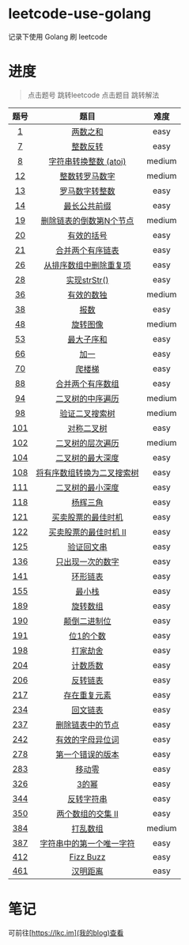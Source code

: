 # leetcode-use-golang

记录下使用 Golang 刷 leetcode

# 进度

> 点击题号 跳转leetcode 
> 点击题目 跳转解法

|题号|题目|难度|
|:-:|:-:|:-:|
|[1](https://leetcode-cn.com/problems/two-sum/)|[两数之和](https://github.com/leekachung/leetcode-use-golang/blob/master/easy/1.go)|easy|
|[7](https://leetcode-cn.com/problems/reverse-integer/)|[整数反转](https://github.com/leekachung/leetcode-use-golang/blob/master/easy/7.go)|easy|
|[8](https://leetcode-cn.com/problems/string-to-integer-atoi/)|[字符串转换整数 (atoi)](https://github.com/leekachung/leetcode-use-golang/blob/master/medium/8.go)|medium|
|[12](https://leetcode-cn.com/problems/integer-to-roman/)|[整数转罗马数字](https://github.com/leekachung/leetcode-use-golang/blob/master/medium/12.go)|medium|
|[13](https://leetcode-cn.com/problems/roman-to-integer/)|[罗马数字转整数](https://github.com/leekachung/leetcode-use-golang/blob/master/easy/13.go)|easy|
|[14](https://leetcode-cn.com/problems/longest-common-prefix/)|[最长公共前缀](https://github.com/leekachung/leetcode-use-golang/blob/master/easy/14.go)|easy|
|[19](https://leetcode-cn.com/problems/remove-nth-node-from-end-of-list/)|[删除链表的倒数第N个节点](https://github.com/leekachung/leetcode-use-golang/blob/master/medium/19.go)|medium|
|[20](https://leetcode-cn.com/problems/valid-parentheses/solution/)|[有效的括号](https://github.com/leekachung/leetcode-use-golang/blob/master/easy/20.go)|easy|
|[21](https://leetcode-cn.com/problems/merge-two-sorted-lists/)|[合并两个有序链表](https://github.com/leekachung/leetcode-use-golang/blob/master/easy/21.go)|easy|
|[26](https://leetcode-cn.com/problems/remove-duplicates-from-sorted-array/)|[从排序数组中删除重复项](https://github.com/leekachung/leetcode-use-golang/blob/master/easy/26.go)|easy|
|[28](https://leetcode-cn.com/problems/implement-strstr/)|[实现strStr()](https://github.com/leekachung/leetcode-use-golang/blob/master/easy/28.go)|easy|
|[36](https://leetcode-cn.com/problems/valid-sudoku/)|[有效的数独](https://github.com/leekachung/leetcode-use-golang/blob/master/medium/36.go)|medium|
|[38](https://leetcode-cn.com/problems/count-and-say/)|[报数](https://github.com/leekachung/leetcode-use-golang/blob/master/easy/38.go)|easy|
|[48](https://leetcode-cn.com/problems/rotate-image/)|[旋转图像](https://github.com/leekachung/leetcode-use-golang/blob/master/medium/48.go)|medium|
|[53](https://leetcode-cn.com/problems/maximum-subarray/)|[最大子序和](https://github.com/leekachung/leetcode-use-golang/blob/master/easy/53.go)|easy|
|[66](https://leetcode-cn.com/problems/plus-one/)|[加一](https://github.com/leekachung/leetcode-use-golang/blob/master/easy/66.go)|easy|
|[70](https://leetcode-cn.com/problems/climbing-stairs/)|[爬楼梯](https://github.com/leekachung/leetcode-use-golang/blob/master/easy/70.go)|easy|
|[88](https://leetcode-cn.com/problems/merge-sorted-array/)|[合并两个有序数组](https://github.com/leekachung/leetcode-use-golang/blob/master/easy/88.go)|easy|
|[94](https://leetcode-cn.com/problems/binary-tree-inorder-traversal/)|[二叉树的中序遍历](https://github.com/leekachung/leetcode-use-golang/blob/master/medium/94.go)|medium|
|[98](https://leetcode-cn.com/problems/validate-binary-search-tree/)|[验证二叉搜索树](https://github.com/leekachung/leetcode-use-golang/blob/master/medium/98.go)|medium|
|[101](https://leetcode-cn.com/problems/symmetric-tree/submissions/)|[对称二叉树](https://github.com/leekachung/leetcode-use-golang/blob/master/easy/101.go)|easy|
|[102](https://leetcode-cn.com/problems/binary-tree-level-order-traversal/)|[二叉树的层次遍历](https://github.com/leekachung/leetcode-use-golang/blob/master/medium/102.go)|medium|
|[104](https://leetcode-cn.com/problems/maximum-depth-of-binary-tree/)|[二叉树的最大深度](https://github.com/leekachung/leetcode-use-golang/blob/master/easy/104.go)|easy|
|[108](https://leetcode-cn.com/problems/convert-sorted-array-to-binary-search-tree/)|[将有序数组转换为二叉搜索树](https://github.com/leekachung/leetcode-use-golang/blob/master/easy/108.go)|easy|
|[111](https://leetcode-cn.com/problems/minimum-depth-of-binary-tree/)|[二叉树的最小深度](https://github.com/leekachung/leetcode-use-golang/blob/master/easy/111.go)|easy|
|[118](https://leetcode-cn.com/problems/pascals-triangle/)|[杨辉三角](https://github.com/leekachung/leetcode-use-golang/blob/master/easy/118.go)|easy|
|[121](https://leetcode-cn.com/problems/best-time-to-buy-and-sell-stock/)|[买卖股票的最佳时机](https://github.com/leekachung/leetcode-use-golang/blob/master/easy/121.go)|easy|
|[122](https://leetcode-cn.com/problems/best-time-to-buy-and-sell-stock-ii/)|[买卖股票的最佳时机 II](https://github.com/leekachung/leetcode-use-golang/blob/master/easy/122.go)|easy|
|[125](https://leetcode-cn.com/problems/valid-palindrome/)|[验证回文串](https://github.com/leekachung/leetcode-use-golang/blob/master/easy/125.go)|easy|
|[136](https://leetcode-cn.com/problems/single-number/)|[只出现一次的数字](https://github.com/leekachung/leetcode-use-golang/blob/master/easy/136.go)|easy|
|[141](https://leetcode-cn.com/problems/linked-list-cycle/)|[环形链表](https://github.com/leekachung/leetcode-use-golang/blob/master/easy/141.go)|easy|
|[155](https://leetcode-cn.com/problems/min-stack/)|[最小栈](https://github.com/leekachung/leetcode-use-golang/blob/master/easy/155.go)|easy|
|[189](https://leetcode-cn.com/problems/rotate-array/)|[旋转数组](https://github.com/leekachung/leetcode-use-golang/blob/master/easy/189.go)|easy|
|[190](https://leetcode-cn.com/problems/reverse-bits/)|[颠倒二进制位](https://github.com/leekachung/leetcode-use-golang/blob/master/easy/190.go)|easy|
|[191](https://leetcode-cn.com/problems/number-of-1-bits/)|[位1的个数](https://github.com/leekachung/leetcode-use-golang/blob/master/easy/191.go)|easy|
|[198](https://leetcode-cn.com/problems/house-robber/)|[打家劫舍](https://github.com/leekachung/leetcode-use-golang/blob/master/easy/198.go)|easy|
|[204](https://leetcode-cn.com/problems/count-primes/)|[计数质数](https://github.com/leekachung/leetcode-use-golang/blob/master/easy/204.go)|easy|
|[206](https://leetcode-cn.com/problems/reverse-linked-list/)|[反转链表](https://github.com/leekachung/leetcode-use-golang/blob/master/easy/206.go)|easy|
|[217](https://leetcode-cn.com/problems/contains-duplicate/submissions/)|[存在重复元素](https://github.com/leekachung/leetcode-use-golang/blob/master/easy/217.go)|easy|
|[234](https://leetcode-cn.com/problems/palindrome-linked-list/)|[回文链表](https://github.com/leekachung/leetcode-use-golang/blob/master/easy/234.go)|easy|
|[237](https://leetcode-cn.com/problems/delete-node-in-a-linked-list/)|[删除链表中的节点](https://github.com/leekachung/leetcode-use-golang/blob/master/easy/237.go)|easy|
|[242](https://leetcode-cn.com/problems/valid-anagram/)|[有效的字母异位词](https://github.com/leekachung/leetcode-use-golang/blob/master/easy/242.go)|easy|
|[278](https://leetcode-cn.com/problems/first-bad-version/)|[第一个错误的版本](https://github.com/leekachung/leetcode-use-golang/blob/master/easy/278.go)|easy|
|[283](https://leetcode-cn.com/problems/move-zeroes/)|[移动零](https://github.com/leekachung/leetcode-use-golang/blob/master/easy/283.go)|easy|
|[326](https://leetcode-cn.com/problems/power-of-three/)|[3的幂](https://github.com/leekachung/leetcode-use-golang/blob/master/easy/326.go)|easy|
|[344](https://leetcode-cn.com/problems/reverse-string/)|[反转字符串](https://github.com/leekachung/leetcode-use-golang/blob/master/easy/344.go)|easy|
|[350](https://leetcode-cn.com/problems/intersection-of-two-arrays-ii/)|[两个数组的交集 II](https://github.com/leekachung/leetcode-use-golang/blob/master/easy/350.go)|easy|
|[384](https://leetcode-cn.com/problems/shuffle-an-array/)|[打乱数组](https://github.com/leekachung/leetcode-use-golang/blob/master/medium/384.go)|medium|
|[387](https://leetcode-cn.com/problems/first-unique-character-in-a-string/)|[字符串中的第一个唯一字符](https://github.com/leekachung/leetcode-use-golang/blob/master/easy/387.go)|easy|
|[412](https://leetcode-cn.com/problems/fizz-buzz/)|[Fizz Buzz](https://github.com/leekachung/leetcode-use-golang/blob/master/easy/412.go)|easy|
|[461](https://leetcode-cn.com/problems/hamming-distance/)|[汉明距离](https://github.com/leekachung/leetcode-use-golang/blob/master/easy/461.go)|easy|

# 笔记
可前往[https://lkc.im](我的blog)查看
